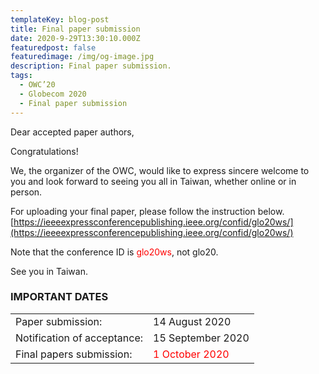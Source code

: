 ```yaml
---
templateKey: blog-post
title: Final paper submission
date: 2020-9-29T13:30:10.000Z
featuredpost: false
featuredimage: /img/og-image.jpg
description: Final paper submission.
tags:
  - OWC’20
  - Globecom 2020
  - Final paper submission
---
```

Dear accepted paper authors, 

Congratulations!

We, the organizer of the OWC, would like to express sincere welcome to you and look forward to seeing you all in Taiwan, whether online or in person.

For uploading your final paper, please follow the instruction below.
[https://ieeeexpressconferencepublishing.ieee.org/confid/glo20ws/](https://ieeeexpressconferencepublishing.ieee.org/confid/glo20ws/)

Note that the conference ID is <span style="color: red; ">glo20ws</span>, not glo20.

See you in Taiwan.

### IMPORTANT DATES

|  |  |
|------|-------|
|Paper submission: | 14 August 2020 |
|Notification of acceptance: | 15 September 2020|
|Final papers submission: | <span style="color: red; ">1 October 2020</span> |



